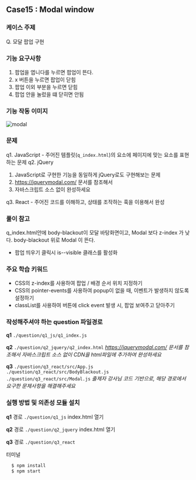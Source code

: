 ## Case15 : Modal window


### 케이스 주제
Q. 모달 팝업 구현


### 기능 요구사항
 1. 팝업을 엽니다를 누르면 팝업이 뜬다.
 2. x 버튼을 누르면 팝업이 닫힘
 3. 팝업 이외 부분을 누르면 닫힘
 4. 팝업 안을 눌렀을 떄 닫히면 안됨


### 기능 작동 이미지
![modal](https://user-images.githubusercontent.com/12206933/105272499-d1757280-5bdc-11eb-99e8-ee43b83bc038.gif)


### 문제
q1. JavaScript - 주어진 템플릿(`q_index.html`)의 요소에 페이지에 맞는 요소를 표현하는 문제
q2. jQuery 
  1. JavaScript로 구현한 기능을 동일하게 jQuery로도 구현해보는 문제
  2. https://jquerymodal.com/ 문서를 참조해서
  3. 자바스크립트 소스 없이 완성하세요

q3. React - 주어진 코드를 이해하고, 상태를 조작하는 훅을 이용해서 완성


### 풀이 참고
q_index.html안에 body-blackout이 모달 바탕화면이고, Modal 보다 z-index 가 낮다. body-blackout 위로 Modal 이 뜬다.

- 팝업 띄우기 클릭시 is--visible 클래스를 활성화


### 주요 학습 키워드
- CSS의 z-index를 사용하여 팝업 / 배경 순서 위치 지정하기
- CSS의 pointer-events를 사용하여 popup이 없을 때, 이벤트가 발생하지 않도록 설정하기
- classList를 사용하여 버튼에 click event 발생 시, 팝업 보여주고 닫아주기


### 작성해주셔야 하는 question 파일경로
**q1**
`./question/q1_js/q1_index.js`

**q2**
`./question/q2_jquery/q2_index.html`
*https://jquerymodal.com/ 문서를 참조해서 자바스크립트 소스 없이 CDN을 html파일에 추가하여 완성하세요*

**q3**
`./question/q3_react/src/App.js`
`./question/q3_react/src/BodyBlackout.js`
`./question/q3_react/src/Modal.js`
*출제자 강사님 코드 기반으로, 해당 경로에서 요구한 문제사항을 해결해주세요*


### 실행 방법 및 의존성 모듈 설치
**q1**
경로
`./question/q1_js`
index.html 열기

**q2**
경로
`./question/q2_jquery`
index.html 열기

**q3**
경로
`./question/q3_react`

터미널
```bash
  $ npm install
  $ npm start
```